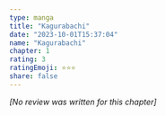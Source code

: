 ```yaml
---
type: manga
title: "Kagurabachi"
date: "2023-10-01T15:37:04"
name: "Kagurabachi"
chapter: 1
rating: 3
ratingEmoji: ⭐️⭐️⭐️
share: false
---
```


*[No review was written for this chapter]*
